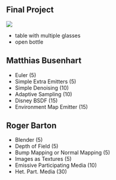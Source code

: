 ## Final Project
![](https://media.istockphoto.com/photos/explosion-from-champagne-bottle-cork-picture-id1070278016)

- table with multiple glasses
- open bottle


## Matthias Busenhart
- Euler (5)
- Simple Extra Emitters (5)
- Simple Denoising (10)
- Adaptive Sampling (10)
- Disney BSDF (15)
- Environment Map Emitter (15)

## Roger Barton
- Blender (5)
- Depth of Field (5)
- Bump Mapping or Normal Mapping (5)
- Images as Textures (5)
- Emissive Participating Media (10)
- Het. Part. Media (30)